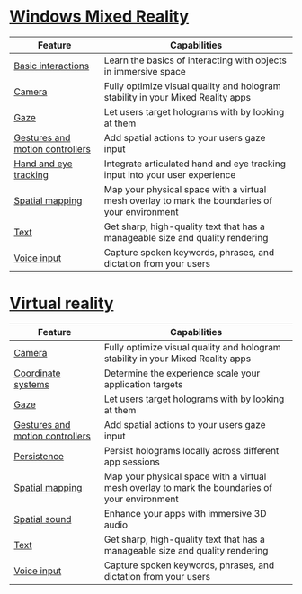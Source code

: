# [Windows Mixed Reality](#tab/wmr)

|  Feature  |  Capabilities  |
| --- | --- |
| [Basic interactions](../unity/mrtk-101.md) | Learn the basics of interacting with objects in immersive space |
| [Camera](../unity/camera-in-unity.md) | Fully optimize visual quality and hologram stability in your Mixed Reality apps |
| [Gaze](../unity/gaze-in-unity.md) | Let users target holograms with by looking at them |
| [Gestures and motion controllers](../unity/gestures-and-motion-controllers-in-unity.md) | Add spatial actions to your users gaze input |
| [Hand and eye tracking](../unity/hand-eye-in-unit.md) | Integrate articulated hand and eye tracking input into your user experience |
| [Spatial mapping](../unity/spatial-mapping-in-unity.md) | Map your physical space with a virtual mesh overlay to mark the boundaries of your environment |
| [Text](../unity/text-in-unity.md) | Get sharp, high-quality text that has a manageable size and quality rendering |
| [Voice input](../unity/voice-input-in-unity.md) | Capture spoken keywords, phrases, and dictation from your users|

# [Virtual reality](#tab/vr)

|  Feature  |  Capabilities  |
| --- | --- |
| [Camera](../unity/camera-in-unity.md) | Fully optimize visual quality and hologram stability in your Mixed Reality apps |
| [Coordinate systems](../unity/coordinate-systems-in-unity.md) | Determine the experience scale your application targets |
| [Gaze](../unity/gaze-in-unity.md) | Let users target holograms with by looking at them |
| [Gestures and motion controllers](../unity/gestures-and-motion-controllers-in-unity.md) | Add spatial actions to your users gaze input |
| [Persistence](../unity/persistence-in-unity.md) | Persist holograms locally across different app sessions |
| [Spatial mapping](../unity/spatial-mapping-in-unity.md) | Map your physical space with a virtual mesh overlay to mark the boundaries of your environment |
| [Spatial sound](../unity/spatial-sound-in-unity.md) | Enhance your apps with immersive 3D audio |
| [Text](../unity/text-in-unity.md) | Get sharp, high-quality text that has a manageable size and quality rendering |
| [Voice input](../unity/voice-input-in-unity.md) | Capture spoken keywords, phrases, and dictation from your users|


